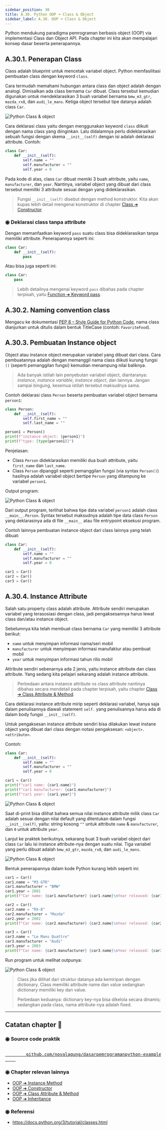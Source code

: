 ```yaml
---
sidebar_position: 30
title: A.30. Python OOP ➜ Class & Object
sidebar_label: A.30. OOP ➜ Class & Object
---
```


Python mendukung paradigma pemrograman berbasis object (OOP) via implementasi Class dan Object API. Pada chapter ini kita akan mempalajari konsep dasar beserta penerapannya.

## A.30.1. Penerapan Class

Class adalah blueprint untuk mencetak variabel object. Python memfasilitasi pembuatan class dengan keyword `class`.

Cara termudah memahami hubungan antara class dan object adalah dengan analogi. Dimisalkan ada class bernama `Car` dibuat. Class tersebut kemudian digunakan untuk mendeklarasikan 3 buah variabel bernama `bmw_m3_gtr`, `mazda_rx8`, dan `audi_le_mans`. Ketiga object tersebut tipe datanya adalah class `Car`.

![Python Class & object](img/class-object-1.png)

Cara deklarasi class yaitu dengan menggunakan keyword `class` diikuti dengan nama class yang diinginkan. Lalu didalamnya perlu dideklarasikan sebuah fungsi dengan skema `__init__(self)` dengan isi adalah deklarasi attribute. Contoh:

```python
class Car:
    def __init__(self):
        self.name = ""
        self.manufacturer = ""
        self.year = 0
```

Pada kode di atas, class `Car` dibuat memiki 3 buah attribute, yaitu `name`, `manufacturer`, dan `year`. Nantinya, variabel object yang dibuat dari class tersebut memiliki 3 attribute sesuai dengan yang dideklarasikan.

> Fungsi `__init__(self)` disebut dengan method konstruktor. Kita akan kupas lebih detail mengenai konstruktor di chapter [Class ➜ Constructor](#)

### ◉ Deklarasi class tanpa attribute

Dengan memanfaatkan keyword `pass` suatu class bisa dideklarasikan tanpa memiliki attribute. Penerapannya seperti ini:

```python
class Car:
    def __init__(self):
        pass
```

Atau bisa juga seperti ini:

```python
class Car:
    pass
```

> Lebih detailnya mengenai keyword `pass` dibahas pada chapter terpisah, yaitu [Function ➜ Keyword pass](/basic/function#a225-keyword-pass).

## A.30.2. Naming convention class

Mengacu ke dokumentasi [PEP 8 – Style Guide for Python Code](https://peps.python.org/pep-0008/), nama class dianjurkan untuk ditulis dalam bentuk TitleCase (contoh: `FavoriteFood`).

## A.30.3. Pembuatan Instance object

Object atau instance object merupakan variabel yang dibuat dari class. Cara pembuatannya adalah dengan memanggil nama class diikuti kurung fungsi `()` (seperti pemanggilan fungsi) kemudian menampung nilai baliknya.

> Ada banyak istilah lain penyebutan variabel object, diantaranya: *instance*, *instance variable*, *instance object*, dan lainnya. Jangan sampai bingung, kesemua istilah tersebut maksudnya sama.

Contoh deklarasi class `Person` beserta pembuatan variabel object bernama `person1`:

```python
class Person:
    def __init__(self):
        self.first_name = ""
        self.last_name = ""

person1 = Person()
print(f"instance object: {person1}")
print(f"type: {type(person1)}")
```

Penjelasan:

- Class `Person` dideklarasikan memiliki dua buah attribute, yaitu `first_name` dan `last_name`.
- Class `Person` dipanggil seperti pemanggilan fungsi (via syntax `Person()`) hasilnya adalah variabel object bertipe `Person` yang ditampung ke variabel `person1`.

Output program:

![Python Class & object](img/class-object-2.png)

Dari output program, terlihat bahwa tipe data variabel `person1` adalah class `__main__.Person`. Syntax tersebut maksudnya adalah tipe data class `Person` yang deklarasinya ada di file `__main__` atau file entrypoint eksekusi program.

Contoh lainnya pembuatan instance object dari class lainnya yang telah dibuat:

```python
class Car:
    def __init__(self):
        self.name = ""
        self.manufacturer = ""
        self.year = 0

car1 = Car()
car2 = Car()
car3 = Car()
```

## A.30.4. Instance Attribute

Salah satu property class adalah attribute. Attribute sendiri merupakan variabel yang terasosiasi dengan class, jadi pengaksesannya harus lewat class dan/atau instance object.

Sebelumnya kita telah membuat class bernama `Car` yang memiliki 3 attribute berikut:

- `name` untuk menyimpan informasi nama/seri mobil
- `manufacturer` untuk menyimpan informasi manufaktur atau pembuat mobil
- `year` untuk menyimpan informasi tahun rilis mobil


Attribute sendiri sebenarnya ada 2 jenis, yaitu instance attribute dan class attribute. Yang sedang kita pelajari sekarang adalah instance attribute.

> Perbedaan antara instance attribute vs class attribute nantinya dibahas secara mendetail pada chapter terpisah, yaitu chapter [Class ➜ Class Attribute & Method](#).

Cara deklarasi instance attribute mirip seperti deklarasi variabel, hanya saja dalam penulisannya diawali statement `self.` yang penulisannya harus ada di dalam body fungsi `__init__(self)`.

Untuk pengaksesan instance attribute sendiri bisa dilakukan lewat instane object yang dibuat dari class dengan notasi pengaksesan: `<object>.<attribute>`.

Contoh:

```python
class Car:
    def __init__(self):
        self.name = ""
        self.manufacturer = ""
        self.year = 0

car1 = Car()
print(f"car1 name: {car1.name}")
print(f"car1 manufacturer: {car1.manufacturer}")
print(f"car1 year: {car1.year}")
```

![Python Class & object](img/class-object-3.png)

Saat di-print bisa dilihat bahwa semua nilai instance attribute milik class `Car` adalah sesuai dengan nilai default yang ditentukan dalam fungsi `__init__(self)`, yaitu: string kosong `""` untuk attribute `name` & `manufacturer`, dan `0` untuk attribute `year`.

Lanjut ke praktek berikutnya, sekarang buat 3 buah variabel object dari class `Car` lalu isi instance attribute-nya dengan suatu nilai. Tiga variabel yang perlu dibuat adalah `bmw_m3_gtr`, `mazda_rx8`, dan `audi_le_mans`.

![Python Class & object](img/class-object-4.png)

Bentuk penerapannya dalam kode Python kurang lebih seperti ini:

```python
car1 = Car()
car1.name = "M3 GTR"
car1.manufacturer = "BMW"
car1.year = 2001
print(f"Car name: {car1.manufacturer} {car1.name}\nYear released: {car1.year}\n")

car2 = Car()
car2.name = "RX-8"
car2.manufacturer = "Mazda"
car2.year = 2002
print(f"Car name: {car2.manufacturer} {car2.name}\nYear released: {car2.year}\n")

car3 = Car()
car3.name = "Le Mans Quattro"
car3.manufacturer = "Audi"
car3.year = 2003
print(f"Car name: {car3.manufacturer} {car3.name}\nYear released: {car3.year}\n")
```

Run program untuk melihat outpunya:

![Python Class & object](img/class-object-5.png)

> Class jika dilihat dari struktur datanya ada kemiripan dengan dictionary. Class memiliki attribute name dan value sedangkan dictionary memiliki key dan value. 
>
> Perbedaan keduanya: dictionary key-nya bisa dikelola secara dinamis; sedangkan pada class, nama attribute-nya adalah fixed.

---

<div class="section-footnote">

## Catatan chapter 📑

### ◉ Source code praktik

<pre>
    <a href="https://github.com/novalagung/dasarpemrogramanpython-example/tree/master/class-object">
        github.com/novalagung/dasarpemrogramanpython-example/../class-object
    </a>
</pre>

### ◉ Chapter relevan lainnya

- [OOP ➜ Instance Method](/basic/instance-method)
- [OOP ➜ Constructor](#)
- [OOP ➜ Class Attribute & Method](#)
- [OOP ➜ Inheritance](#)

### ◉ Referensi

- https://docs.python.org/3/tutorial/classes.html

</div>
